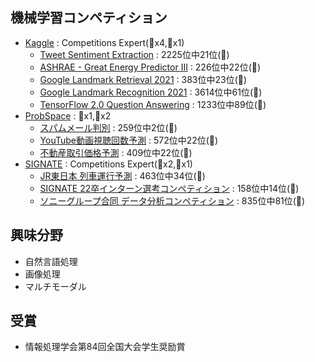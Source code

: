 ## 機械学習コンペティション  
* [Kaggle](https://www.kaggle.com/ryoya0902/competitions) : Competitions Expert(🥈x4,🥉x1)
	* [Tweet Sentiment Extraction](https://www.kaggle.com/competitions/tweet-sentiment-extraction) : 2225位中21位(🥈)  
	* [ASHRAE - Great Energy Predictor III](https://www.kaggle.com/competitions/ashrae-energy-prediction) : 226位中22位(🥈) 
	* [Google Landmark Retrieval 2021](https://www.kaggle.com/competitions/landmark-retrieval-2021) : 383位中23位(🥈)  
	* [Google Landmark Recognition 2021](https://www.kaggle.com/competitions/landmark-recognition-2021) : 3614位中61位(🥈)
	* [TensorFlow 2.0 Question Answering](https://www.kaggle.com/competitions/tensorflow2-question-answering) : 1233位中89位(🥉)
* [ProbSpace](https://comp.probspace.com/users/ryoya/0) : 🥇x1,🥈x2
	* [スパムメール判別](https://comp.probspace.com/competitions/spam_mail) : 259位中2位(🥇)　
	* [YouTube動画視聴回数予測](https://comp.probspace.com/competitions/youtube-view-count) : 572位中22位(🥈)
	* [不動産取引価格予測](https://comp.probspace.com/competitions/real_estate_2020) : 409位中22位(🥈)
* [SIGNATE](https://signate.jp/users/57842) : Competitions Expert(🥈x2,🥉x1)
	* [JR東日本 列車運行予測](https://signate.jp/competitions/363) : 463位中34位(🥈)
	* [SIGNATE 22卒インターン選考コンペティション](https://signate.jp/competitions/411) : 158位中14位(🥈)
	* [ソニーグループ合同 データ分析コンペティション](https://signate.jp/competitions/624) : 835位中81位(🥉)

## 興味分野    
* 自然言語処理
* 画像処理
* マルチモーダル

## 受賞    
* 情報処理学会第84回全国大会学生奨励賞
